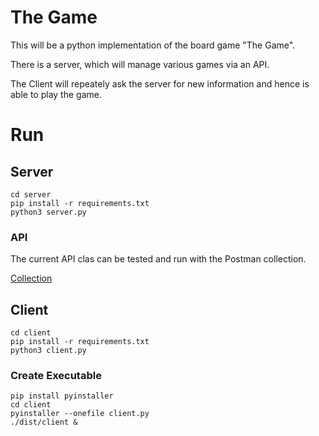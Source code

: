 # The Game

This will be a python implementation of the board game "The Game".

There is a server, which will manage various games via an API.

The Client will repeately ask the server for new information and hence is able to play the game.

# Run

## Server

```shell
cd server
pip install -r requirements.txt
python3 server.py
```

### API

The current API clas can be tested and run with the Postman collection.

[Collection](./TheGame.postman_collection.json)



## Client

```shell
cd client
pip install -r requirements.txt
python3 client.py
```

### Create Executable

```shell
pip install pyinstaller
cd client
pyinstaller --onefile client.py
./dist/client &
```

